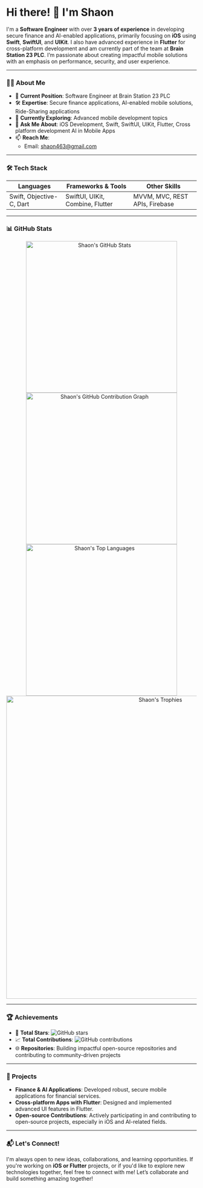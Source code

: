 # Hi there! 👋 I'm Shaon

I'm a **Software Engineer** with over **3 years of experience** in developing secure finance and AI-enabled applications, primarily focusing on **iOS** using **Swift**, **SwiftUI**, and **UIKit**. I also have advanced experience in **Flutter** for cross-platform development and am currently part of the team at **Brain Station 23 PLC**. I’m passionate about creating impactful mobile solutions with an emphasis on performance, security, and user experience.

---

### 👨‍💻 About Me

- 💼 **Current Position**: Software Engineer at Brain Station 23 PLC
- 🛠️ **Expertise**: Secure finance applications, AI-enabled mobile solutions, Ride-Sharing applications
- 🌱 **Currently Exploring**: Advanced mobile development topics
- 💬 **Ask Me About**: iOS Development, Swift, SwiftUI, UIKit, Flutter, Cross platform development AI in Mobile Apps
- 📫 **Reach Me**:
  - Email: [shaon463@gmail.com](mailto:shaon463@gmail.com)

---

### 🛠 Tech Stack

| **Languages**               | **Frameworks & Tools**                    | **Other Skills**               |
|-----------------------------|-------------------------------------------|--------------------------------|
| Swift, Objective-C, Dart    | SwiftUI, UIKit, Combine, Flutter          | MVVM, MVC, REST APIs, Firebase |

---

### 📊 GitHub Stats

<div align="center">
  <img src="https://github-readme-stats.vercel.app/api?username=shahriarRahmanShaon&show_icons=true&include_all_commits=true&count_private=true&theme=radical" width="400" alt="Shaon's GitHub Stats" />
  <img src="https://github-profile-summary-cards.vercel.app/api/cards/profile-details?username=shahriarRahmanShaon&theme=radical" width="400" alt="Shaon's GitHub Contribution Graph" />
  <img src="https://github-readme-stats.vercel.app/api/top-langs/?username=shahriarRahmanShaon&layout=compact&theme=radical" width="400" alt="Shaon's Top Languages" />
  <img src="https://github-profile-trophy.vercel.app/?username=shahriarRahmanShaon&theme=radical&no-frame=true&margin-w=15" width="800" alt="Shaon's Trophies" />
</div>

---

### 🏆 Achievements

- 🌟 **Total Stars**: ![GitHub stars](https://img.shields.io/github/stars/shahriarRahmanShaon?style=social)
- 📈 **Total Contributions**: ![GitHub contributions](https://img.shields.io/github/contributors/shahriarRahmanShaon?style=social)
- 🌐 **Repositories**: Building impactful open-source repositories and contributing to community-driven projects

---

### 🚀 Projects

- **Finance & AI Applications**: Developed robust, secure mobile applications for financial services.
- **Cross-platform Apps with Flutter**: Designed and implemented advanced UI features in Flutter.
- **Open-source Contributions**: Actively participating in and contributing to open-source projects, especially in iOS and AI-related fields.

---

### 📬 Let's Connect!

I'm always open to new ideas, collaborations, and learning opportunities. If you're working on **iOS or Flutter** projects, or if you'd like to explore new technologies together, feel free to connect with me! Let’s collaborate and build something amazing together!
